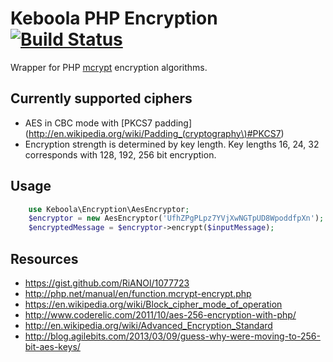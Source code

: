 # Keboola PHP Encryption [![Build Status](https://travis-ci.org/keboola/php-encryption.png?branch=master)](https://travis-ci.org/keboola/php-encryption)

Wrapper for PHP [mcrypt](http://php.net/manual/en/book.mcrypt.php) encryption algorithms.

## Currently supported ciphers
 * AES in CBC mode with [PKCS7 padding](http://en.wikipedia.org/wiki/Padding_(cryptography\)#PKCS7)
  *  Encryption strength is determined by key length. Key lengths 16, 24, 32 corresponds with 128, 192, 256 bit encryption.

## Usage

```php
    use Keboola\Encryption\AesEncryptor;
	$encryptor = new AesEncryptor('UfhZPgPLpz7YVjXwNGTpUD8WpoddfpXn'); // 256 bit key
    $encryptedMessage = $encryptor->encrypt($inputMessage);
```

## Resources
 * https://gist.github.com/RiANOl/1077723
 * http://php.net/manual/en/function.mcrypt-encrypt.php
 * https://en.wikipedia.org/wiki/Block_cipher_mode_of_operation
 * http://www.coderelic.com/2011/10/aes-256-encryption-with-php/
 * http://en.wikipedia.org/wiki/Advanced_Encryption_Standard
 * http://blog.agilebits.com/2013/03/09/guess-why-were-moving-to-256-bit-aes-keys/
